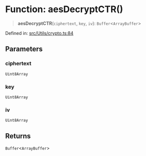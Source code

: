 # Function: aesDecryptCTR()

> **aesDecryptCTR**(`ciphertext`, `key`, `iv`): `Buffer`\<`ArrayBuffer`\>

Defined in: [src/Utils/crypto.ts:84](https://github.com/Fokusdotid/Baileys/blob/49e815e65b8f4aea31725e09dcf4815734557e39/src/Utils/crypto.ts#L84)

## Parameters

### ciphertext

`Uint8Array`

### key

`Uint8Array`

### iv

`Uint8Array`

## Returns

`Buffer`\<`ArrayBuffer`\>
